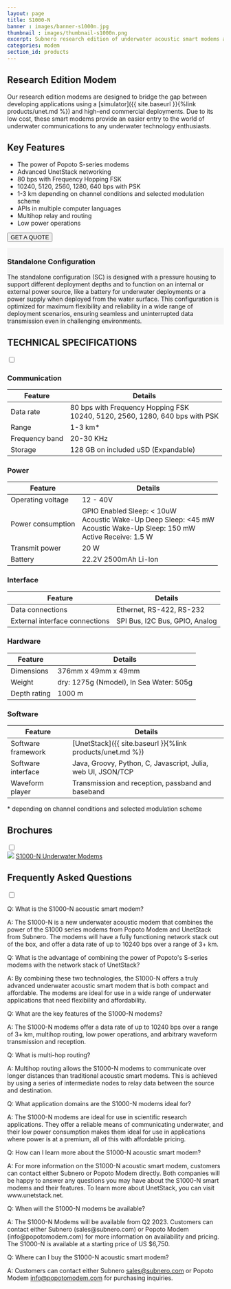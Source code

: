 ```yaml
---
layout: page
title: S1000-N
banner : images/banner-s1000n.jpg
thumbnail : images/thumbnail-s1000n.png
excerpt: Subnero research edition of underwater acoustic smart modems are geared towards academic researchers and underwater technology enthusiasts.
categories: modem
section_id: products
---
```


## Research Edition Modem

Our research edition modems are designed to bridge the gap between developing applications using a [simulator]({{ site.baseurl }}{%link products/unet.md %}) and high-end commercial deployments. Due to its low cost, these smart modems provide an easier entry to the world of underwater communications to any underwater technology enthusiasts.

## Key Features

- The power of Popoto S-series modems
- Advanced UnetStack networking
- 80 bps with Frequency Hopping FSK
- 10240, 5120, 2560, 1280, 640 bps with PSK
- 1-3 km depending on channel conditions and selected modulation scheme
- APIs in multiple computer languages
- Multihop relay and routing
- Low power operations

<a href="mailto:sales@subnero.com"><button type="button">GET A QUOTE</button></a>

<div class='full' style='background: #f5f5f5'>

  <div class ='media product' >
    <img class = "align-self-start mr-3" alt="" src="{{site.baseurl}}/images/boxart-s1000n.png"/>
    <div class='media-body product product-content'>
    <h3 style="text-transform: none;" id="surface">Standalone Configuration</h3>
        <p>The standalone configuration (SC) is designed with a pressure housing to support different deployment depths and to function on an internal or external power source, like a battery for underwater deployments or a power supply when deployed from the water surface. This configuration is optimized for maximum flexibility and reliability in a wide range of deployment scenarios, ensuring seamless and uninterrupted data transmission even in challenging environments.</p>
    </div>
  </div>
</div>

<div class='two spacing'></div>

<div class='wrap-collapsible'>
<h2 style="text-transform: none;" id="r_techspec">TECHNICAL SPECIFICATIONS</h2>
<input id ='tech-specs' class='toggle' type='checkbox'>
<label class='lbl-toggle' for='tech-specs'></label>
<div class='collapsible-content' markdown="1">

### Communication

| Feature                                | Details                                   |
| -------------------------------------- | ----------------------------------------- |
| Data rate                              | 80 bps with Frequency Hopping FSK<br>10240, 5120, 2560, 1280, 640 bps with PSK|
| Range                                  | 1-3 km\*                                  |
| Frequency band                         | 20-30 KHz                                 |
| Storage                                | 128 GB on included uSD (Expandable)       |

### Power

| Feature                                | Details                                   |
| -------------------------------------- | ----------------------------------------- |
| Operating voltage                      | 12 - 40V|
| Power consumption                      | GPIO Enabled Sleep: < 10uW<br>Acoustic Wake-Up Deep Sleep: <45 mW<br>Acoustic Wake-Up Sleep: 150 mW<br>Active Receive: 1.5 W|
| Transmit power                         | 20 W                                      |
| Battery                                | 22.2V 2500mAh Li-Ion                      |

### Interface

| Feature                                | Details                                   |
| -------------------------------------- | ----------------------------------------- |
| Data connections                       | Ethernet, RS-422, RS-232                  |
| External interface connections         | SPI Bus, I2C Bus, GPIO, Analog            |

### Hardware

| Feature                                | Details                                   |
| -------------------------------------- | ----------------------------------------- |
| Dimensions                             | 376mm x 49mm x 49mm                       |
| Weight                                 | dry: 1275g (Nmodel), In Sea Water: 505g   |
| Depth rating                           | 1000 m                                    |

### Software

| Feature                                | Details                                   |
| -------------------------------------- | ----------------------------------------- |
| Software framework                     | [UnetStack]({{ site.baseurl }}{%link products/unet.md %})|
| Software interface                     | Java, Groovy, Python, C, Javascript, Julia, web UI, JSON/TCP|
| Waveform player                        | Transmission and reception, passband and baseband |

\* depending on channel conditions and selected modulation scheme

</div>
</div>

<div class='wrap-collapsible'>
  <h2>Brochures</h2>
  <input id ='compatibility' class='toggle' type='checkbox'>
  <label class='lbl-toggle' for='compatibility'></label>
  <div class='collapsible-content'>
    <div class="brochure-container">
      <a href="{{site.baseurl}}/brochures/S1000-N.pdf" target="_blank"><img class="brochure-thumb" src="{{site.baseurl}}/brochures/s1000n.jpg"></a>
      <a href="{{site.baseurl}}/brochures/S1000-N.pdf" target="_blank">S1000-N Underwater Modems</a>
    </div>
  </div>
</div>

<div class='wrap-collapsible'>
  <h2>Frequently Asked Questions</h2>
  <input id ='useful-links' class='toggle' type='checkbox'>
  <label class='lbl-toggle' for='useful-links'></label>
  <div class='collapsible-content'>
    <p><span class='orange'>Q: What is the S1000-N acoustic smart modem?</span></p>
    <p>A: The S1000-N is a new underwater acoustic modem that combines the power of the S1000 series modems from Popoto Modem and UnetStack from Subnero. The modems will have a fully functioning network stack out of the box, and offer a data rate of up to 10240 bps over a range of 3+ km.</p>
    <p><span class='orange'>Q: What is the advantage of combining the power of Popoto's S-series modems with the network stack of UnetStack?</span></p>
    <p>A: By combining these two technologies, the S1000-N offers a truly advanced underwater acoustic smart modem that is both compact and affordable. The modems are ideal for use in a wide range of underwater applications that need flexibility and affordability.</p>
    <p><span class='orange'>Q: What are the key features of the S1000-N modems?</span></p>
    <p>A: The S1000-N modems offer a data rate of up to 10240 bps over a range of 3+ km, multihop routing, low power operations, and arbitrary waveform transmission and reception.</p>
    <p><span class='orange'>Q: What is multi-hop routing?</span></p>
    <p>A: Multihop routing allows the S1000-N modems to communicate over longer distances than traditional acoustic smart modems. This is achieved by using a series of intermediate nodes to relay data between the source and destination.</p>
    <p><span class='orange'>Q: What application domains are the S1000-N modems ideal for?</span></p>
    <p>A: The S1000-N modems are ideal for use in scientific research applications. They offer a reliable means of communicating underwater, and their low power consumption makes them ideal for use in applications where power is at a premium, all of this with affordable pricing.</p>
    <p><span class='orange'>Q: How can I learn more about the S1000-N acoustic smart modem?</span></p>
    <p>A: For more information on the S1000-N acoustic smart modem, customers can contact either Subnero or Popoto Modem directly. Both companies will be happy to answer any questions you may have about the S1000-N smart modems and their features. To learn more about UnetStack, you can visit www.unetstack.net.</p>
    <p><span class='orange'>Q: When will the S1000-N modems be available?</span></p>
    <p>A: The S1000-N Modems will be available from Q2 2023. Customers can contact either Subnero (sales@subnero.com) or Popoto Modem (info@popotomodem.com) for more information on availability and pricing. The S1000-N is available at a starting price of US $6,750.</p>
    <p><span class='orange'>Q: Where can I buy the S1000-N acoustic smart modem?</span></p>
    <p>A: Customers can contact either Subnero <a href="mailto:sales@subnero.com">sales@subnero.com</a> or Popoto Modem <a href="mailto:info@popotomodem.com">info@popotomodem.com</a> for purchasing inquiries.</p>

  </div>
</div>
